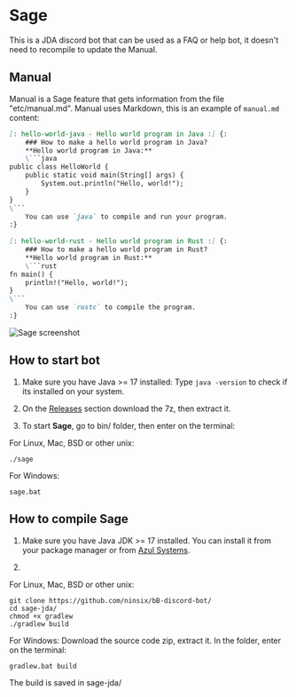 # Sage

This is a JDA discord bot that can be used as a FAQ or help bot, it doesn't need to recompile to update the Manual.


## Manual

Manual is a Sage feature that gets information from the file "etc/manual.md". Manual uses Markdown, this is an example of `manual.md` content:

```markdown
[: hello-world-java - Hello world program in Java :] {:
    ### How to make a hello world program in Java?
    **Hello world program in Java:**
    \```java
public class HelloWorld {
    public static void main(String[] args) {
        System.out.println("Hello, world!");
    }
}
\```
    You can use `java` to compile and run your program.
:}
    
[: hello-world-rust - Hello world program in Rust :] {:
    ### How to make a hello world program in Rust?
    **Hello world program in Rust:**
    \```rust
fn main() {
    println!("Hello, world!");
}
\```
    You can use `rustc` to compile the program.
:}
```


![Sage screenshot](/img/showcase.png)

## How to start bot

1. Make sure you have Java >= 17 installed: Type `java -version` to check if its installed on your system.

2. On the [Releases](https://github.com/ninsix/sage-jda/releases) section download the 7z, then extract it.

3. To start **Sage**, go to bin/ folder, then enter on the terminal:

For Linux, Mac, BSD or other unix: 
```
./sage
```

For Windows: 
```
sage.bat
```

## How to compile Sage

1. Make sure you have Java JDK >= 17 installed. You can install it from your package manager or from [Azul Systems](https://azul.com/downloads).

2.

For Linux, Mac, BSD or other unix: 
```
git clone https://github.com/ninsix/bB-discord-bot/
cd sage-jda/
chmod +x gradlew
./gradlew build
```

For Windows: 
Download the source code zip, extract it. In the folder, enter on the terminal:
```
gradlew.bat build
```

The build is saved in sage-jda/
